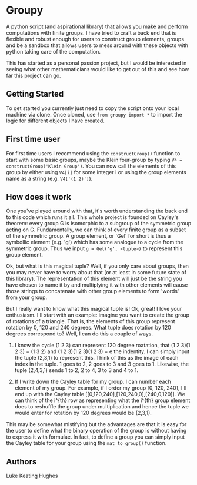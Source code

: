 # Groupy
A python script (and aspirational library) that allows you make and perform computations with finite groups. I have tried to craft a back end that is flexible and robust enough for users to construct group elements, groups and be a sandbox that allows users to mess around with these objects with python taking care of the computation.

This has started as a personal passion project, but I would be interested in seeing what other mathematicians would like to get out of this and see how far this project can go.


## Getting Started
To get started you currently just need to copy the script onto your local machine via clone. Once cloned, use
``` from groupy import * ```
to import the logic for different objects I have created.


## First time user
For first time users I recommend using the ```constructGroup()``` function to start with some basic groups, maybe the Klein four-group by typing ```V4 = constructGroup('Klein Group')```. You can now call the elements of this group by either using ```V4[i]``` for some integer i or using the group elements name as a string (e.g. ```V4['(1 2)']```).


## How does it work
One you've played around with that, it's worth understanding the back end to this code which runs it all. This whole project is founded on Cayley's theorem: every group G is isomorphic to a subgroup of the symmetric group acting on G. Fundamentally, we can think of every finite group as a subset of the symmetric group. A group element, or 'Gel' for short is thus a symbollic element (e.g. 'g') which has some analogue to a cycle from the symmetric group. Thus we input ```g = Gel('g', <tuple>)``` to represent this group element.

Ok, but what is this magical tuple? Well, if you only care about groups, then you may never have to worry about that (or at least in some future state of this library). The representation of this element will just be the string you have chosen to name it by and multiplying it with other elements will cause those strings to concatenate with other group elements to form 'words' from your group.

But I really want to know what this magical tuple is! Ok, great! I love your enthusiasm. I'll start with an example: imagine you want to create the group of rotations of a triangle. That is, the elements of this group represent rotation by 0, 120 and 240 degrees. What tuple does rotation by 120 degrees correspond to? Well, I can do this a couple of ways.

  1) I know the cycle (1 2 3) can represent 120 degree roatation, that (1 2 3)(1 2 3) = (1 3 2) and (1 2 3)(1 2 3)(1 2 3) = e the indentity. I can simply input the tuple (2,3,1) to represent this. Think of this as the image of each index in the tuple. 1 goes to 2, 2 goes to 3 and 3 goes to 1. Likewise, the tuple (2,4,3,1) sends 1 to 2, 2 to 4, 3 to 3 and 4 to 1.
  
  2) If I write down the Cayley table for my group, I can number each element of my group.
  For example, if I order my group \[0, 120, 240\], I'll end up with the Cayley table \[\[0,120,240\],\[120,240,0\],\[240,0,120\]\]. We can think of the i^{th} row as representing what the i^{th} group element does to reshuffle the group under multiplication and hence the tuple we would enter for rotation by 120 degrees would be (2,3,1).
  
This may be somewhat mistifying but the advantages are that it is easy for the user to define what the binary operation of the group is without having to express it with formulae. In fact, to define a group you can simply input the Cayley table for your group using the ```mat_to_group()``` function.

## Authors
Luke Keating Hughes
